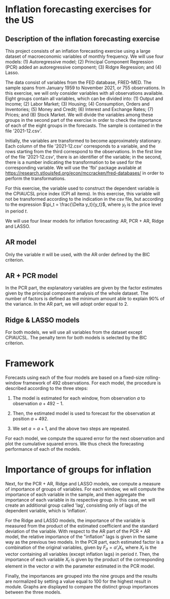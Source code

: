 # Inflation forecasting exercises for the US

## Description of the inflation forecasting exercise

This project consists of an inflation forecasting exercise using a large dataset of macroeconomic variables of monthly frequency. We will use four models: (1) Autoregressive model; (2) Principal Component Regression (PCR) added an autoregressive component; (3) Ridgre Regression; and (4) Lasso.

The data consist of variables from the FED database, FRED-MED. The sample spans from January 1959 to November 2021, or 755 observations. In this exercise, we will only consider variables with all observations available. Eight groups contain all variables, which can be divided into: (1) Output and Income; (2) Labor Market; (3) Housing; (4) Consumption, Orders and Inventories; (5) Money and Credit; (6) Interest and Exchange Rates; (7) Prices; and (8) Stock Market. We will divide the variables among these groups in the second part of the exercise in order to check the importance of each of the eight groups in the forecasts. The sample is contained in the file '2021-12.csv'.

Initially, the variables are transformed to become approximately stationary. Each column of the file '2021-12.csv' corresponds to a variable, and the rows starting from the third correspond to the observations. In the first line of the file '2021-12.csv', there is an identifier of the variable; in the second, there is a number indicating the transformation to be used for the corresponding variable. We will use the 'fbi' package available at https://research.stlouisfed.org/econ/mccracken/fred-databases/ in order to perform the transformations.

For this exercise, the variable used to construct the dependent variable is the CPIAUCSL price index (CPI all items). In this exercise, this variable will not be transformed according to the indication in the csv file, but according to the expression $\pi_t = \frac{\Delta y_t}{y_t}$, where $y_t$ is the price level in period $t$.

We will use four linear models for inflation forecasting: AR, PCR + AR, Ridge and LASSO.

## AR model

Only the variable $\pi$ will be used, with the AR order defined by the BIC criterion.

## AR + PCR model

In the PCR part, the explanatory variables are given by the factor estimates given by the principal component analysis of the whole dataset. The number of factors is defined as the minimum amount able to explain 90% of the variance. In the AR part, we will adopt order equal to 2.

## Ridge & LASSO models

For both models, we will use all variables from the dataset except CPIAUCSL. The penalty term for both models is selected by the BIC criterion.

# Framework

Forecasts using each of the four models are based on a fixed-size rolling-window framework of 492 observations. For each model, the procedure is described according to the three steps:

1) The model is estimated for each window, from observation $a$ to observation $a + 492 - 1$.

2) Then, the estimated model is used to forecast for the observation at position $a + 492$.

3) We set $a = a + 1$, and the above two steps are repeated.

For each model, we compute the squared error for the next observation and plot the cumulative squared errors. We thus check the forecasting performance of each of the models.

# Importance of groups for inflation

Next, for the PCR + AR, Ridge and LASSO models, we compute a measure of importance of groups of variables. For each window, we will compute the importance of each variable in the sample, and then aggregate the importance of each variable in its respective group. In this case, we will create an additional group called 'lag', consisting only of lags of the dependent variable, which is 'inflation'.

For the Ridge and LASSO models, the importance of the variable is measured from the product of the estimated coefficient and the standard deviation of the variable. With respect to the AR part of the PCR + AR model, the relative importance of the "inflation" lags is given in the same way as the previous two models. In the PCR part, each estimated factor is a combination of the original variables, given by $F_{it} = \alpha'_i X_t$, where $X_t$ is the vector containing all variables (except inflation lags) in period $t$. Then, the importance of each variable $X_t$ is given by the product of the corresponding element in the vector $\alpha$ with the parameter estimated in the PCR model.

Finally, the importances are grouped into the nine groups and the results are normalized by setting a value equal to 100 for the highest result in module. Graphs are displayed to compare the distinct group importances between the three models. 
